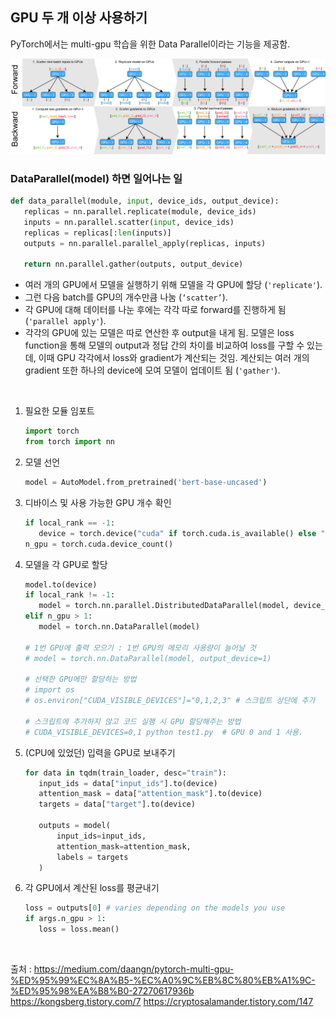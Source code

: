 ## GPU 두 개 이상 사용하기     
PyTorch에서는 multi-gpu 학습을 위한 Data Parallel이라는 기능을 제공함.   
<p align="center"><img src="./img/multigpu.png" width="700"></p>

### DataParallel(model) 하면 일어나는 일

```python
def data_parallel(module, input, device_ids, output_device):
   replicas = nn.parallel.replicate(module, device_ids)
   inputs = nn.parallel.scatter(input, device_ids)
   replicas = replicas[:len(inputs)]
   outputs = nn.parallel.parallel_apply(replicas, inputs)

   return nn.parallel.gather(outputs, output_device)
```
* 여러 개의 GPU에서 모델을 실행하기 위해 모델을 각 GPU에 할당 (`'replicate'`).      
* 그런 다음 batch를 GPU의 개수만큼 나눔 (`‘scatter’`).       
* 각 GPU에 대해 데이터를 나눈 후에는 각각 따로 forward를 진행하게 됨 (`'parallel apply'`).          
* 각각의 GPU에 있는 모델은 따로 연산한 후 output을 내게 됨. 모델은 loss function을 통해 모델의 output과 정답 간의 차이를 비교하여 loss를 구할 수 있는데, 이때 GPU 각각에서 loss와 gradient가 계산되는 것임. 계산되는 여러 개의 gradient 또한 하나의 device에 모여 모델이 업데이트 됨 (`'gather'`). 

<br>

1. 필요한 모듈 임포트    
   ```python
   import torch
   from torch import nn
   ```

2. 모델 선언
   ```python
   model = AutoModel.from_pretrained('bert-base-uncased') 
   ```

3. 디바이스 및 사용 가능한 GPU 개수 확인     
   ```python
   if local_rank == -1:
      device = torch.device("cuda" if torch.cuda.is_available() else "cpu")
   n_gpu = torch.cuda.device_count()
   ```

4. 모델을 각 GPU로 할당    
   ```python
   model.to(device)
   if local_rank != -1:
      model = torch.nn.parallel.DistributedDataParallel(model, device_ids=[local_rank], output_device=local_rank)
   elif n_gpu > 1:
      model = torch.nn.DataParallel(model) 

   # 1번 GPU에 출력 모으기 : 1번 GPU의 메모리 사용량이 늘어날 것
   # model = torch.nn.DataParallel(model, output_device=1)

   # 선택한 GPU에만 할당하는 방법
   # import os
   # os.environ["CUDA_VISIBLE_DEVICES"]="0,1,2,3" # 스크립트 상단에 추가

   # 스크립트에 추가하지 않고 코드 실행 시 GPU 할당해주는 방법
   # CUDA_VISIBLE_DEVICES=0,1 python test1.py  # GPU 0 and 1 사용.
   ```

5. (CPU에 있었던) 입력을 GPU로 보내주기
   ```python
   for data in tqdm(train_loader, desc="train"):
      input_ids = data["input_ids"].to(device)
      attention_mask = data["attention_mask"].to(device)
      targets = data["target"].to(device)

      outputs = model(
          input_ids=input_ids,
          attention_mask=attention_mask,
          labels = targets
      )
   ```   

6. 각 GPU에서 계산된 loss를 평균내기
   ```python
   loss = outputs[0] # varies depending on the models you use
   if args.n_gpu > 1:
      loss = loss.mean()
   ```   

<br>

출처 : https://medium.com/daangn/pytorch-multi-gpu-%ED%95%99%EC%8A%B5-%EC%A0%9C%EB%8C%80%EB%A1%9C-%ED%95%98%EA%B8%B0-27270617936b
https://kongsberg.tistory.com/7
https://cryptosalamander.tistory.com/147 